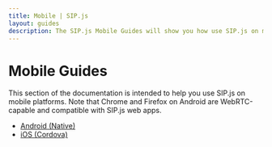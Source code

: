 ```yaml
---
title: Mobile | SIP.js
layout: guides
description: The SIP.js Mobile Guides will show you how use SIP.js on mobile platforms.
---
```


# Mobile Guides

This section of the documentation is intended to help you use SIP.js on mobile platforms. Note that Chrome and Firefox on Android are WebRTC-capable and compatible with SIP.js web apps.

* [Android (Native)](./android-native/)
* [iOS (Cordova)](./cordova/)
